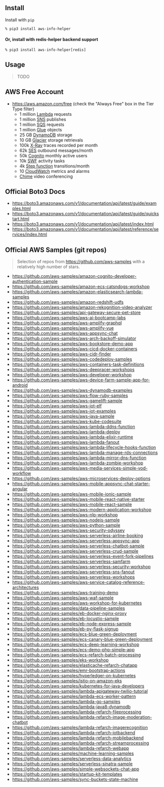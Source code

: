 ## Install

Install with `pip`

```
% pip3 install aws-info-helper
```

#### Or, install with redis-helper backend support

```
% pip3 install aws-info-helper[redis]
```

## Usage

> TODO

## AWS Free Account

- <https://aws.amazon.com/free> (check the "Always Free" box in the Tier Type
  filter)
    - 1 million [Lambda](https://aws.amazon.com/lambda) requests
    - 1 million [SNS](https://aws.amazon.com/sns) publishes
    - 1 million [SQS](https://aws.amazon.com/sqs) requests
    - 1 million [Glue](https://aws.amazon.com/glue) objects
    - 25 GB [DynamoDB](https://aws.amazon.com/dynamodb) storage
    - 10 GB [Glacier](https://aws.amazon.com/glacier) storage retrievals
    - 100k [X-Ray](https://aws.amazon.com/xray) traces recorded per month
    - 62k [SES](https://aws.amazon.com/ses) outbound messages/month
    - 50k [Cognito](https://aws.amazon.com/cognito) monthly active users
    - 10k [SWF](https://aws.amazon.com/swf) activity tasks
    - 4k [Step function](https://aws.amazon.com/step-functions) transitions/month
    - 10 [CloudWatch](https://aws.amazon.com/cloudwatch) metrics and alarms
    - [Chime](https://aws.amazon.com/chime) video conferencing

## Official Boto3 Docs

- <https://boto3.amazonaws.com/v1/documentation/api/latest/guide/examples.html>
- <https://boto3.amazonaws.com/v1/documentation/api/latest/guide/quickstart.html>
- <https://boto3.amazonaws.com/v1/documentation/api/latest/index.html>
- <https://boto3.amazonaws.com/v1/documentation/api/latest/reference/services/index.html>

## Official AWS Samples (git repos)

> Selection of repos from  <https://github.com/aws-samples> with a relatively
> high number of stars.

- <https://github.com/aws-samples/amazon-cognito-developer-authentication-sample>
- <https://github.com/aws-samples/amazon-ecs-catsndogs-workshop>
- <https://github.com/aws-samples/amazon-elasticsearch-lambda-samples>
- <https://github.com/aws-samples/amazon-redshift-udfs>
- <https://github.com/aws-samples/amazon-rekognition-video-analyzer>
- <https://github.com/aws-samples/api-gateway-secure-pet-store>
- <https://github.com/aws-samples/aws-ai-bootcamp-labs>
- <https://github.com/aws-samples/aws-amplify-graphql>
- <https://github.com/aws-samples/aws-amplify-vue>
- <https://github.com/aws-samples/aws-appsync-chat>
- <https://github.com/aws-samples/aws-arch-backoff-simulator>
- <https://github.com/aws-samples/aws-bookstore-demo-app>
- <https://github.com/aws-samples/aws-cicd-docker-containers>
- <https://github.com/aws-samples/aws-cidr-finder>
- <https://github.com/aws-samples/aws-codedeploy-samples>
- <https://github.com/aws-samples/aws-containers-task-definitions>
- <https://github.com/aws-samples/aws-deepracer-workshops>
- <https://github.com/aws-samples/aws-developer-workshop>
- <https://github.com/aws-samples/aws-device-farm-sample-app-for-android>
- <https://github.com/aws-samples/aws-dynamodb-examples>
- <https://github.com/aws-samples/aws-flow-ruby-samples>
- <https://github.com/aws-samples/aws-gamelift-sample>
- <https://github.com/aws-samples/aws-iot-elf>
- <https://github.com/aws-samples/aws-iot-examples>
- <https://github.com/aws-samples/aws-java-sample>
- <https://github.com/aws-samples/aws-kube-codesuite>
- <https://github.com/aws-samples/aws-lambda-ddns-function>
- <https://github.com/aws-samples/aws-lambda-deploy>
- <https://github.com/aws-samples/aws-lambda-elixir-runtime>
- <https://github.com/aws-samples/aws-lambda-fanout>
- <https://github.com/aws-samples/aws-lambda-lifecycle-hooks-function>
- <https://github.com/aws-samples/aws-lambda-manage-rds-connections>
- <https://github.com/aws-samples/aws-lambda-mirror-dns-function>
- <https://github.com/aws-samples/aws-lambda-zombie-workshop>
- <https://github.com/aws-samples/aws-media-services-simple-vod-workflow>
- <https://github.com/aws-samples/aws-microservices-deploy-options>
- <https://github.com/aws-samples/aws-mobile-appsync-chat-starter-angular>
- <https://github.com/aws-samples/aws-mobile-ionic-sample>
- <https://github.com/aws-samples/aws-mobile-react-native-starter>
- <https://github.com/aws-samples/aws-mobile-react-sample>
- <https://github.com/aws-samples/aws-modern-application-workshop>
- <https://github.com/aws-samples/aws-nlp-workshop>
- <https://github.com/aws-samples/aws-nodejs-sample>
- <https://github.com/aws-samples/aws-python-sample>
- <https://github.com/aws-samples/aws-security-odyssey>
- <https://github.com/aws-samples/aws-serverless-airline-booking>
- <https://github.com/aws-samples/aws-serverless-appsync-app>
- <https://github.com/aws-samples/aws-serverless-chatbot-sample>
- <https://github.com/aws-samples/aws-serverless-crud-sample>
- <https://github.com/aws-samples/aws-serverless-event-fork-pipelines>
- <https://github.com/aws-samples/aws-serverless-samfarm>
- <https://github.com/aws-samples/aws-serverless-security-workshop>
- <https://github.com/aws-samples/aws-serverless-sns-fanout>
- <https://github.com/aws-samples/aws-serverless-workshops>
- <https://github.com/aws-samples/aws-service-catalog-reference-architectures>
- <https://github.com/aws-samples/aws-training-demo>
- <https://github.com/aws-samples/aws-waf-sample>
- <https://github.com/aws-samples/aws-workshop-for-kubernetes>
- <https://github.com/aws-samples/data-pipeline-samples>
- <https://github.com/aws-samples/eb-docker-nginx-proxy>
- <https://github.com/aws-samples/eb-locustio-sample>
- <https://github.com/aws-samples/eb-node-express-sample>
- <https://github.com/aws-samples/eb-py-flask-signup>
- <https://github.com/aws-samples/ecs-blue-green-deployment>
- <https://github.com/aws-samples/ecs-canary-blue-green-deployment>
- <https://github.com/aws-samples/ecs-deep-learning-workshop>
- <https://github.com/aws-samples/ecs-demo-php-simple-app>
- <https://github.com/aws-samples/ecs-refarch-batch-processing>
- <https://github.com/aws-samples/eks-workshop>
- <https://github.com/aws-samples/elasticache-refarch-chatapp>
- <https://github.com/aws-samples/emr-bootstrap-actions>
- <https://github.com/aws-samples/hyperledger-on-kubernetes>
- <https://github.com/aws-samples/istio-on-amazon-eks>
- <https://github.com/aws-samples/kubernetes-for-java-developers>
- <https://github.com/aws-samples/lambda-apigateway-twilio-tutorial>
- <https://github.com/aws-samples/lambda-ecs-worker-pattern>
- <https://github.com/aws-samples/lambda-go-samples>
- <https://github.com/aws-samples/lambda-java8-dynamodb>
- <https://github.com/aws-samples/lambda-refarch-fileprocessing>
- <https://github.com/aws-samples/lambda-refarch-image-moderation-chatbot>
- <https://github.com/aws-samples/lambda-refarch-imagerecognition>
- <https://github.com/aws-samples/lambda-refarch-iotbackend>
- <https://github.com/aws-samples/lambda-refarch-mobilebackend>
- <https://github.com/aws-samples/lambda-refarch-streamprocessing>
- <https://github.com/aws-samples/lambda-refarch-webapp>
- <https://github.com/aws-samples/machine-learning-samples>
- <https://github.com/aws-samples/serverless-data-analytics>
- <https://github.com/aws-samples/serverless-sinatra-sample>
- <https://github.com/aws-samples/simple-websockets-chat-app>
- <https://github.com/aws-samples/startup-kit-templates>
- <https://github.com/aws-samples/sync-buckets-state-machine>

